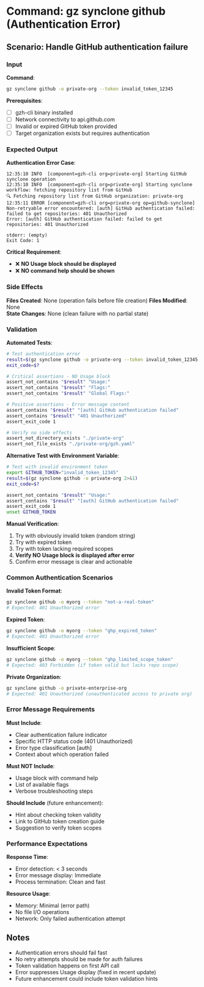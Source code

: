 # Command: gz synclone github (Authentication Error)

## Scenario: Handle GitHub authentication failure

### Input

**Command**:

```bash
gz synclone github -o private-org --token invalid_token_12345
```

**Prerequisites**:

- [ ] gzh-cli binary installed
- [ ] Network connectivity to api.github.com
- [ ] Invalid or expired GitHub token provided
- [ ] Target organization exists but requires authentication

### Expected Output

**Authentication Error Case**:

```
12:35:10 INFO  [component=gzh-cli org=private-org] Starting GitHub synclone operation
12:35:10 INFO  [component=gzh-cli org=private-org] Starting synclone workflow: fetching repository list from GitHub
🔍 Fetching repository list from GitHub organization: private-org
12:35:11 ERROR [component=gzh-cli org=private-org op=github-synclone] Non-retryable error encountered: [auth] GitHub authentication failed: failed to get repositories: 401 Unauthorized
Error: [auth] GitHub authentication failed: failed to get repositories: 401 Unauthorized

stderr: (empty)
Exit Code: 1
```

**Critical Requirement**:

- ❌ **NO Usage block should be displayed**
- ❌ **NO command help should be shown**

### Side Effects

**Files Created**: None (operation fails before file creation)
**Files Modified**: None\
**State Changes**: None (clean failure with no partial state)

### Validation

**Automated Tests**:

```bash
# Test authentication error
result=$(gz synclone github -o private-org --token invalid_token_12345 2>&1)
exit_code=$?

# Critical assertions - NO Usage block
assert_not_contains "$result" "Usage:"
assert_not_contains "$result" "Flags:"
assert_not_contains "$result" "Global Flags:"

# Positive assertions - Error message content
assert_contains "$result" "[auth] GitHub authentication failed"
assert_contains "$result" "401 Unauthorized"
assert_exit_code 1

# Verify no side effects
assert_not_directory_exists "./private-org"
assert_not_file_exists "./private-org/gzh.yaml"
```

**Alternative Test with Environment Variable**:

```bash
# Test with invalid environment token
export GITHUB_TOKEN="invalid_token_12345"
result=$(gz synclone github -o private-org 2>&1)
exit_code=$?

assert_not_contains "$result" "Usage:"
assert_contains "$result" "[auth] GitHub authentication failed"
assert_exit_code 1
unset GITHUB_TOKEN
```

**Manual Verification**:

1. Try with obviously invalid token (random string)
1. Try with expired token
1. Try with token lacking required scopes
1. **Verify NO Usage block is displayed after error**
1. Confirm error message is clear and actionable

### Common Authentication Scenarios

**Invalid Token Format**:

```bash
gz synclone github -o myorg --token "not-a-real-token"
# Expected: 401 Unauthorized error
```

**Expired Token**:

```bash
gz synclone github -o myorg --token "ghp_expired_token"
# Expected: 401 Unauthorized error
```

**Insufficient Scope**:

```bash
gz synclone github -o myorg --token "ghp_limited_scope_token"
# Expected: 403 Forbidden (if token valid but lacks repo scope)
```

**Private Organization**:

```bash
gz synclone github -o private-enterprise-org
# Expected: 401 Unauthorized (unauthenticated access to private org)
```

### Error Message Requirements

**Must Include**:

- Clear authentication failure indicator
- Specific HTTP status code (401 Unauthorized)
- Error type classification [auth]
- Context about which operation failed

**Must NOT Include**:

- Usage block with command help
- List of available flags
- Verbose troubleshooting steps

**Should Include** (future enhancement):

- Hint about checking token validity
- Link to GitHub token creation guide
- Suggestion to verify token scopes

### Performance Expectations

**Response Time**:

- Error detection: < 3 seconds
- Error message display: Immediate
- Process termination: Clean and fast

**Resource Usage**:

- Memory: Minimal (error path)
- No file I/O operations
- Network: Only failed authentication attempt

## Notes

- Authentication errors should fail fast
- No retry attempts should be made for auth failures
- Token validation happens on first API call
- Error suppresses Usage display (fixed in recent update)
- Future enhancement could include token validation hints
